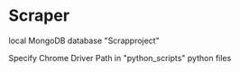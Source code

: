 # Scraper

local MongoDB database "Scrapproject"

Specify Chrome Driver Path in "python_scripts" python files
